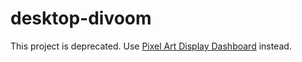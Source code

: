 # desktop-divoom
This project is deprecated. Use [Pixel Art Display Dashboard](https://github.com/nseegmiller/pixel-art-display-dashboard) instead.
